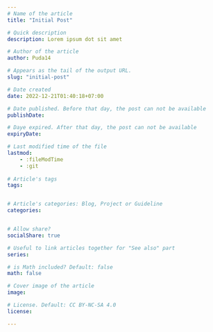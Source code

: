 ```yaml
---
# Name of the article
title: "Initial Post"

# Quick description
description: Lorem ipsum dot sit amet

# Author of the article
author: Puda14

# Appears as the tail of the output URL.
slug: "initial-post"

# Date created
date: 2022-12-21T01:40:18+07:00

# Date published. Before that day, the post can not be available
publishDate: 

# Daye expired. After that day, the post can not be available
expiryDate:

# Last modified time of the file
lastmod: 
    - :fileModTime
    - :git
    
# Article's tags
tags: 


# Article's categories: Blog, Project or Guideline
categories:


# Allow share?
socialShare: true

# Useful to link articles together for "See also" part
series: 

# is Math included? Default: false
math: false

# Cover image of the article
image: 

# License. Default: CC BY-NC-SA 4.0
license:

---
```


